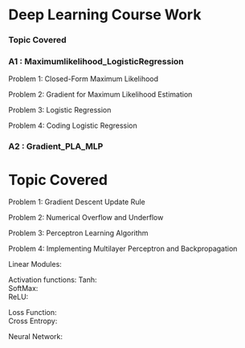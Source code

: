 # Deep Learning Course Work

### Topic Covered 

### A1 : Maximumlikelihood_LogisticRegression
Problem 1: Closed-Form Maximum Likelihood  

Problem 2: Gradient for Maximum Likelihood Estimation  

Problem 3: Logistic Regression  

Problem 4: Coding Logistic Regression  


### A2 : Gradient_PLA_MLP
# Topic Covered

Problem 1: Gradient Descent Update Rule

Problem 2: Numerical Overflow and Underflow

Problem 3: Perceptron Learning Algorithm

Problem 4: Implementing Multilayer Perceptron and Backpropagation

Linear Modules:


Activation functions:
Tanh:  
SoftMax:  
ReLU:  

Loss Function:  
Cross Entropy:

Neural Network:
